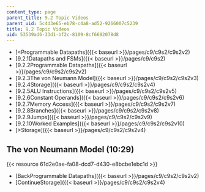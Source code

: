 ```yaml
---
content_type: page
parent_title: 9.2 Topic Videos
parent_uid: 5c4d3e65-eb78-c4a8-ad52-9266007c5239
title: 9.2 Topic Videos
uid: 53539ad6-33d1-bf2c-8109-8cf6692078d8
---
```


*   [<Programmable Datapaths]({{< baseurl >}}/pages/c9/c9s2/c9s2v2)
*   [9.2.1Datapaths and FSMs]({{< baseurl >}}/pages/c9/c9s2)
*   [9.2.2Programmable Datapaths]({{< baseurl >}}/pages/c9/c9s2/c9s2v2)
*   [9.2.3The von Neumann Model]({{< baseurl >}}/pages/c9/c9s2/c9s2v3)
*   [9.2.4Storage]({{< baseurl >}}/pages/c9/c9s2/c9s2v4)
*   [9.2.5ALU Instructions]({{< baseurl >}}/pages/c9/c9s2/c9s2v5)
*   [9.2.6Constant Operands]({{< baseurl >}}/pages/c9/c9s2/c9s2v6)
*   [9.2.7Memory Access]({{< baseurl >}}/pages/c9/c9s2/c9s2v7)
*   [9.2.8Branches]({{< baseurl >}}/pages/c9/c9s2/c9s2v8)
*   [9.2.9Jumps]({{< baseurl >}}/pages/c9/c9s2/c9s2v9)
*   [9.2.10Worked Examples]({{< baseurl >}}/pages/c9/c9s2/c9s2v10)
*   [\>Storage]({{< baseurl >}}/pages/c9/c9s2/c9s2v4)

The von Neumann Model (10:29)
-----------------------------

{{< resource 61d2e0ae-fa08-dcd7-d430-e8bcbe1ebc1d >}}

*   [BackProgrammable Datapaths]({{< baseurl >}}/pages/c9/c9s2/c9s2v2)
*   [ContinueStorage]({{< baseurl >}}/pages/c9/c9s2/c9s2v4)